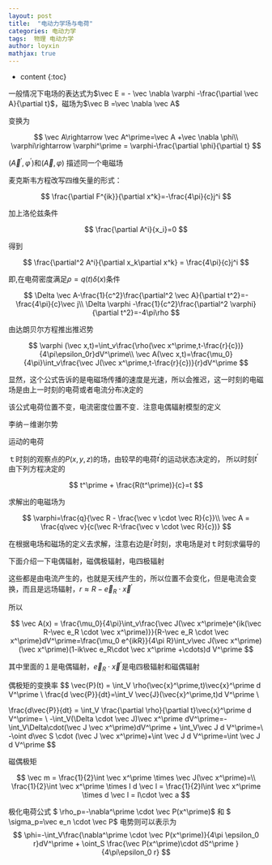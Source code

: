 ```yaml
---
layout: post
title:  "电动力学场与电荷"
categories: 电动力学
tags:  物理 电动力学
author: loyxin
mathjax: true
---
```

* content
{:toc}

一般情况下电场的表达式为$\vec E = - \vec \nabla \varphi -\frac{\partial \vec A}{\partial t}$，磁场为$\vec B =\vec \nabla \vec A$

变换为

$$
\vec A\rightarrow \vec A^\prime=\vec A +\vec \nabla \phi\\
\varphi\rightarrow \varphi^\prime = \varphi-\frac{\partial \phi}{\partial t}
$$


$(\vec A^\prime,\varphi^\prime)$和$(\vec A,\varphi)$ 描述同一个电磁场

麦克斯韦方程改写四维矢量的形式：

$$
\frac{\partial F^{ik}}{\partial x^k}=-\frac{4\pi}{c}j^i
$$

加上洛伦兹条件

$$
\frac{\partial A^i}{x_i}=0
$$

得到

$$
\frac{\partial^2 A^i}{\partial x_k\partial x^k} = \frac{4\pi}{c}j^i
$$

即,在电荷密度满足$\rho = q(t)\delta(x)$条件

$$
\Delta \vec A-\frac{1}{c^2}\frac{\partial^2 \vec A}{\partial t^2}=-\frac{4\pi}{c}\vec j\\
\Delta \varphi -\frac{1}{c^2}\frac{\partial^2 \varphi}{\partial t^2}=-4\pi\rho
$$

由达朗贝尔方程推出推迟势

$$
\varphi (\vec x,t)=\int_v\frac{\rho(\vec x^\prime,t-\frac{r}{c})}{4\pi\epsilon_0r}dV^\prime\\
\vec A(\vec x,t)=\frac{\mu_0}{4\pi}\int_v\frac{\vec J(\vec x^\prime,t-\frac{r}{c})}{r}dV^\prime
$$

显然，这个公式告诉的是电磁场传播的速度是光速，所以会推迟，这一时刻的电磁场是由上一时刻的电荷或者电流分布决定的

该公式电荷位置不变，电流密度位置不变．注意电偶辐射模型的定义

李纳－维谢尔势

运动的电荷

ｔ时刻的观察点的$P(x,y,z)$的场，由较早的电荷$t^\prime$的运动状态决定的，
所以时刻$t^\prime$由下列方程决定的

$$
t^\prime + \frac{R(t^\prime)}{c}=t
$$

求解出的电磁场为

$$
\varphi=\frac{q}{\vec R - \frac{\vec v \cdot \vec R}{c}}\\
\vec A = \frac{q\vec v}{c(\vec R-\frac{\vec v \cdot \vec R}{c})}
$$

在根据电场和磁场的定义去求解，注意右边是$t^\prime$时刻，求电场是对ｔ时刻求偏导的

下面介绍一下电偶辐射，磁偶极辐射，电四极辐射

这些都是由电流产生的，也就是天线产生的，所以位置不会变化，但是电流会变换，而且是远场辐射，$r\approx R-\vec e_R \cdot \vec x^\prime$

所以

$$
\vec A(x) = \frac{\mu_0}{4\pi}\int_v\frac{\vec J(\vec x^\prime)e^{ik(\vec R-\vec e_R \cdot \vec x^\prime)}}{R-\vec e_R \cdot \vec x^\prime}dV^\prime=\frac{\mu_0 e^{ikR}}{4\pi R}\int_v\vec J(\vec x^\prime)(\vec x^\prime)(1-ik\vec e_R\cdot \vec x^\prime +\cdots)d V^\prime
$$

其中里面的１是电偶辐射，$\vec e_R \cdot \vec x^\prime$是电四极辐射和磁偶辐射


偶极矩的变换率
$$
\vec{P}(t) = \int_V \rho(\vec{x}^\prime,t)\vec{x}^\prime d V^\prime
\\
\frac{d \vec{P}}{dt}=\int_V \vec{J}(\vec{x}^\prime,t)d V^\prime
\\

\frac{d\vec{P}}{dt} = \int_V \frac{\partial \rho}{\partial t}\vec{x}^\prime d V^\prime=
\\
-\int_V(\Delta \cdot \vec J)\vec x^\prime dV^\prime=-\int_V\Delta\cdot(\vec J \vec x^\prime)dV^\prime + \int_V\vec J d V^\prime=\\
-\oint d\vec S \cdot (\vec J \vec x^\prime)+\int \vec J d V^\prime=\int \vec J d V^\prime
$$

磁偶极矩

$$
\vec m = \frac{1}{2}\int \vec x^\prime \times \vec J(\vec x^\prime)=\\
\frac{1}{2}\int \vec x^\prime \times I d \vec l = 
\frac{1}{2}I\int \vec x^\prime \times d \vec l = I\cdot \vec a
$$

极化电荷公式 $ \rho_p=-\nabla^\prime \cdot \vec P(x^\prime)$ 和 $ \sigma_p=\vec e_n \cdot \vec P$ 电势则可以表示为
$$
\phi=-\int_V\frac{\nabla^\prime \cdot \vec P(x^\prime)}{4\pi \epsilon_0 r}dV^\prime + \oint_S \frac{\vec P(x^\prime)\cdot dS^\prime }{4\pi\epsilon_0 r}
$$
